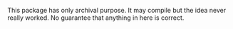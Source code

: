 This package has only archival purpose. It may compile but the idea never really worked. No guarantee that anything in here is correct.
